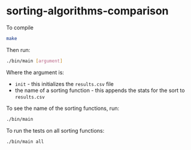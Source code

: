 # sorting-algorithms-comparison
To compile
```bash
make
```
Then run:
```bash
./bin/main [argument]
```
Where the argument is:
- `init` - this initializes the `results.csv` file
- the name of a sorting function - this appends the stats for the sort to `results.csv`

To see the name of the sorting functions, run:
```bash
./bin/main
```
To run the tests on all sorting functions:
```bash
./bin/main all
```